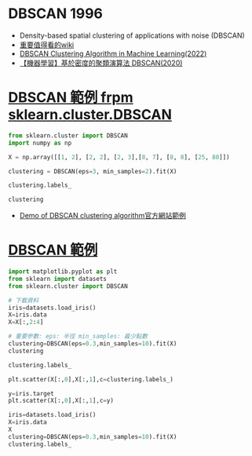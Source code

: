 # DBSCAN 1996
- Density-based spatial clustering of applications with noise (DBSCAN)
- [重要值得看的wiki](https://en.wikipedia.org/wiki/DBSCAN) 
- [DBSCAN Clustering Algorithm in Machine Learning(2022)](https://www.kdnuggets.com/2020/04/dbscan-clustering-algorithm-machine-learning.html#:~:text=low%20point%20density.-,Density%2DBased%20Spatial%20Clustering%20of%20Applications%20with%20Noise%20(DBSCAN),is%20containing%20noise%20and%20outliers.)
- [【機器學習】基於密度的聚類演算法 DBSCAN(2020)](https://jason-chen-1992.weebly.com/home/-dbscan)
# [DBSCAN 範例 frpm sklearn.cluster.DBSCAN](https://scikit-learn.org/stable/modules/generated/sklearn.cluster.DBSCAN.html)
```python
from sklearn.cluster import DBSCAN
import numpy as np

X = np.array([[1, 2], [2, 2], [2, 3],[8, 7], [8, 8], [25, 80]])

clustering = DBSCAN(eps=3, min_samples=2).fit(X)

clustering.labels_

clustering
```
- [Demo of DBSCAN clustering algorithm官方網站範例]()
# [DBSCAN 範例](https://github.com/pyinvest/ml_toturial/blob/master/DBSCAN.ipynb)
```python
import matplotlib.pyplot as plt
from sklearn import datasets
from sklearn.cluster import DBSCAN

# 下載資料
iris=datasets.load_iris()
X=iris.data
X=X[:,2:4]

# 重要參數: eps: 半徑 min_samples: 最少點數
clustering=DBSCAN(eps=0.3,min_samples=10).fit(X)
clustering

clustering.labels_

plt.scatter(X[:,0],X[:,1],c=clustering.labels_)

y=iris.target
plt.scatter(X[:,0],X[:,1],c=y)
```

```python
iris=datasets.load_iris()
X=iris.data
X
clustering=DBSCAN(eps=0.3,min_samples=10).fit(X)
clustering.labels_
```
